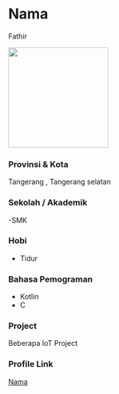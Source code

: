 # Nama
Fathir

<img src="https://urlgambafotomu" width="200" height="200" align="center"/>

### Provinsi & Kota

Tangerang , Tangerang selatan

### Sekolah / Akademik

-SMK

### Hobi

- Tidur


### Bahasa Pemograman 

- Kotlin
- C

### Project

Beberapa IoT Project


### Profile Link

[Nama](https://github.com/Zzfathir)
